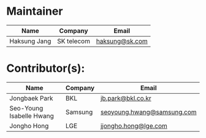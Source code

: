 # Maintainer

| Name | Company | Email |
|--|--|--|
| Haksung Jang | SK telecom | haksung@sk.com |


# Contributor(s):

| Name | Company | Email |
|--|--|--|
| Jongbaek Park | BKL | jb.park@bkl.co.kr |
| Seo-Young Isabelle Hwang | Samsung | seoyoung.hwang@samsung.com |
| Jongho Hong | LGE | jjongho.hong@lge.com |

